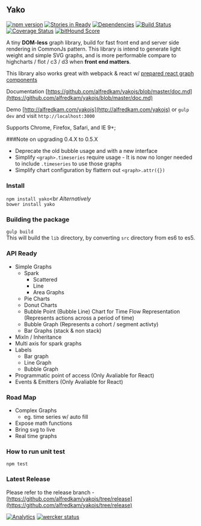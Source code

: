 ## Yako
[![npm version](https://badge.fury.io/js/yako.svg)](http://badge.fury.io/js/yako)
[![Stories in Ready](https://badge.waffle.io/alfredkam/yakojs.png?label=ready&title=Ready)](https://waffle.io/alfredkam/yakojs)
[![Dependencies](https://david-dm.org/alfredkam/yakojs.svg)](https://david-dm.org/alfredkam/yakojs)
[![Build Status](https://travis-ci.org/alfredkam/yakojs.svg?branch=master)](https://travis-ci.org/alfredkam/yakojs)
[![Coverage Status](https://coveralls.io/repos/alfredkam/yakojs/badge.svg?branch=master)](https://coveralls.io/r/alfredkam/yakojs?branch=master)
[![bitHound Score](https://www.bithound.io/github/alfredkam/yakojs/badges/score.svg)](https://www.bithound.io/github/alfredkam/yakojs/master)

A tiny **DOM-less** graph library, build for fast front end and server side rendering in CommonJs pattern.
This library is intend to generate light weight and simple SVG graphs, and is more performable compare to highcharts / flot / c3 / d3 when **front end matters**.

This library also works great with webpack & react w/ [prepared react graph components](https://github.com/alfredkam/yakojs/blob/master/doc.md#react-components)

Documentation [https://github.com/alfredkam/yakojs/blob/master/doc.md](https://github.com/alfredkam/yakojs/blob/master/doc.md)

Demo [http://alfredkam.com/yakojs](http://alfredkam.com/yakojs) or ```gulp dev``` and visit ```http://localhost:3000```

Supports Chrome, Firefox, Safari, and IE 9+;

###Note on upgrading 0.4.X to 0.5.X
- Deprecate the old bubble usage and with a new interface
- Simplify ```<graph>.timeseries``` require usage - It is now no longer needed to include ```.timeseries``` to use those graphs
- Simplify chart configuration by flattern out ```<graph>.attr({})```

### Install
```npm install yako```<br
<i>Alternatively</i><br>
```bower install yako```

### Building the package
```gulp build```<br>
This will build the ```lib``` directory, by converting ```src``` directory from es6 to es5.

### API Ready
- Simple Graphs
  - Spark
    - Scattered
    - Line
    - Area Graphs
  - Pie Charts
  - Donut Charts
  - Bubble Point (Bubble Line) Chart for Time Flow Representation (Represents actions across a period of time)
  - Bubble Graph  (Represents a cohort / segment activty)
  - Bar Graphs (stack & non stack)
- MixIn / Inheritance
- Multi axis for spark graphs
- Labels
    - Bar graph
    - Line Graph
    - Bubble Graph
- Programmatic point of access (Only Avaliable for React)
- Events & Emitters (Only Avaliable for React)

### Road Map
- Complex Graphs
  - eg. time series w/ auto fill
- Expose math functions
- Bring svg to live
- Real time graphs


### How to run unit test
```npm test```

### Latest Release
Please refer to the release branch - [https://github.com/alfredkam/yakojs/tree/release](https://github.com/alfredkam/yakojs/tree/release)

[![Analytics](https://ga-beacon.appspot.com/UA-25416273-3/yakojs/readme)](https://github.com/igrigorik/ga-beacon)
[![wercker status](https://app.wercker.com/status/a74eda189271b3b148197e07ad6fa9f1/s "wercker status")](https://app.wercker.com/project/bykey/a74eda189271b3b148197e07ad6fa9f1)
